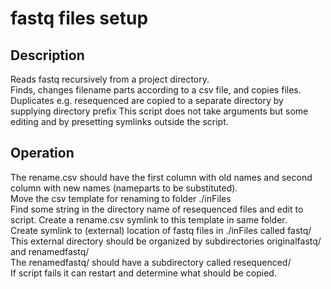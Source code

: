 # fastq files setup

## Description
Reads fastq recursively from a project directory.  
Finds,  changes filename parts according to a csv file, and copies files.  
Duplicates e.g. resequenced are copied to a separate directory by supplying directory prefix 
This script does not take arguments but some editing and by presetting symlinks outside the script.

## Operation
The rename.csv should have the first column with old names and second column with new names (nameparts to be substituted).  
Move the csv template for renaming to folder ./inFiles  
Find some string in the directory name of resequenced files and edit to script.
Create a rename.csv symlink to this template in same folder.  
Create symlink to (external) location of fastq files in ./inFiles called fastq/  
This external directory should be organized by subdirectories originalfastq/ and renamedfastq/  
The renamedfastq/ should have a subdirectory called resequenced/  
If script fails it can restart and determine what should be copied.  